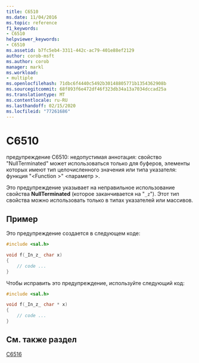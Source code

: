 ```yaml
---
title: C6510
ms.date: 11/04/2016
ms.topic: reference
f1_keywords:
- C6510
helpviewer_keywords:
- C6510
ms.assetid: b7fc5eb4-3311-442c-ac79-401e88ef2129
author: corob-msft
ms.author: corob
manager: markl
ms.workload:
- multiple
ms.openlocfilehash: 71dbc6f4440c5492b30148805771b1354362908b
ms.sourcegitcommit: 68f893f6e472df46f323db34a13a7034dccad25a
ms.translationtype: MT
ms.contentlocale: ru-RU
ms.lasthandoff: 02/15/2020
ms.locfileid: "77261686"
---
```

# <a name="c6510"></a>C6510
предупреждение C6510: недопустимая аннотация: свойство "NullTerminated" может использоваться только для буферов, элементы которых имеют тип целочисленного значения или типа указателя: функция "\<Function >" \<параметр >.

 Это предупреждение указывает на неправильное использование свойства **NullTerminated** (которое заканчивается на "`_z`"). Этот тип свойства можно использовать только в типах указателей или массивов.

## <a name="example"></a>Пример
 Это предупреждение создается в следующем коде:

```cpp
#include <sal.h>

void f(_In_z_ char x)
{
    // code ...
}
```

 Чтобы исправить это предупреждение, используйте следующий код:

```cpp
#include <sal.h>

void f(_In_z_ char * x)
{
    // code ...
}
```

## <a name="see-also"></a>См. также раздел
 [C6516](../code-quality/c6516.md)
